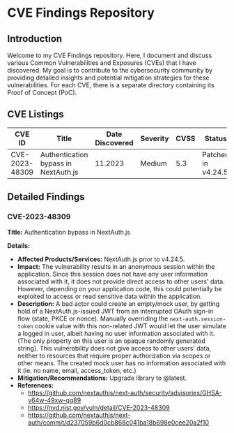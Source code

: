 # CVE Findings Repository

## Introduction
Welcome to my CVE Findings repository. Here, I document and discuss various Common Vulnerabilities and Exposures (CVEs) that I have discovered. My goal is to contribute to the cybersecurity community by providing detailed insights and potential mitigation strategies for these vulnerabilities. For each CVE, there is a separate directory containing its Proof of Concept (PoC).

## CVE Listings

| CVE ID | Title | Date Discovered | Severity | CVSS | Status |
| ------ | ----- | --------------- | -------- | ------ |  ------ |
| CVE-2023-48309 | Authentication bypass in NextAuth.js | 11.2023 | Medium | 5.3 | Patched in v4.24.5 |


## Detailed Findings

### CVE-2023-48309
**Title:** Authentication bypass in NextAuth.js

**Details:**
- **Affected Products/Services:** NextAuth.js prior to v4.24.5.
- **Impact:** The vulnerability results in an anonymous session within the application. Since this session does not have any user information associated with it, it does not provide direct access to other users' data. However, depending on your application code, this could potentially be exploited to access or read sensitive data within the application.
- **Description:** A bad actor could create an empty/mock user, by getting hold of a NextAuth.js-issued JWT from an interrupted OAuth sign-in flow (state, PKCE or nonce). Manually overriding the `next-auth.session-token` cookie value with this non-related JWT would let the user simulate a logged in user, albeit having no user information associated with it. (The only property on this user is an opaque randomly generated string). This vulnerability does not give access to other users' data, neither to resources that require proper authorization via scopes or other means. The created mock user has no information associated with it (ie. no name, email, access_token, etc.)
- **Mitigation/Recommendations:** Upgrade library to @latest.
- **References:** 
  - https://github.com/nextauthjs/next-auth/security/advisories/GHSA-v64w-49xw-qq89
  - https://nvd.nist.gov/vuln/detail/CVE-2023-48309
  - https://github.com/nextauthjs/next-auth/commit/d237059b6d0cb868c041ba18b698e0cee20a2f10
